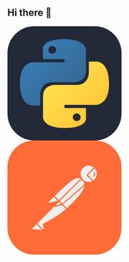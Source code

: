 ## Hi there 👋<svg width="256" height="256" viewBox="0 0 256 256" fill="none" xmlns="http://www.w3.org/2000/svg">
<rect width="256" height="256" rx="60" fill="#FF6C37"/>
<path d="M169.061 88.6123L118.521 139.153L104.268 124.901C153.971 75.1986 158.882 79.5101 169.061 88.6123Z" fill="#EEEEEE"/>
<path d="M118.521 140.35C118.161 140.35 117.922 140.231 117.682 139.991L103.31 125.739C102.831 125.26 102.831 124.542 103.31 124.063C153.851 73.5211 159.12 78.3118 169.78 87.8932C170.02 88.1328 170.139 88.3724 170.139 88.7317C170.139 89.0911 170.02 89.3306 169.78 89.5694L119.239 139.991C119.12 140.231 118.76 140.35 118.521 140.35ZM105.945 124.901L118.521 137.476L167.265 88.7317C158.403 80.8266 152.414 78.4316 105.945 124.901Z" fill="#FF6C37"/>
<path d="M133.012 153.645L119.239 139.872L169.78 89.3315C183.314 102.984 163.073 125.141 133.012 153.645Z" fill="#EEEEEE"/>
<path d="M133.012 154.843C132.652 154.843 132.414 154.723 132.174 154.483L118.401 140.71C118.161 140.471 118.161 140.231 118.161 139.872C118.161 139.512 118.281 139.273 118.521 139.033L169.061 88.4927C169.54 88.0135 170.259 88.0135 170.738 88.4927C173.852 91.3668 175.529 95.4387 175.409 99.6305C175.17 112.924 160.079 129.811 133.97 154.483C133.611 154.723 133.251 154.843 133.012 154.843ZM120.916 139.872C128.58 147.656 131.815 150.771 133.012 151.968C153.133 132.806 172.654 113.164 172.774 99.6305C172.894 96.5168 171.697 93.4031 169.66 91.0074L120.916 139.872Z" fill="#FF6C37"/>
<path d="M104.508 125.26L114.688 135.44C114.927 135.68 114.927 135.919 114.688 136.159C114.568 136.279 114.568 136.279 114.449 136.279L93.3693 140.83C92.292 140.95 91.3337 140.231 91.0942 139.153C90.9744 138.554 91.214 137.956 91.5733 137.596L103.789 125.38C104.029 125.14 104.388 125.02 104.508 125.26Z" fill="#EEEEEE"/>
<path d="M93.01 142.028C91.214 142.028 89.8963 140.59 89.8963 138.793C89.8963 137.956 90.2557 137.117 90.8546 136.518L103.07 124.302C103.789 123.703 104.748 123.703 105.466 124.302L115.646 134.482C116.364 135.081 116.364 136.159 115.646 136.877C115.406 137.117 115.167 137.237 114.807 137.357L93.7287 141.908C93.4891 141.908 93.2495 142.028 93.01 142.028ZM104.149 126.577L92.4118 138.314C92.1723 138.554 92.0525 138.913 92.292 139.272C92.4118 139.632 92.7704 139.752 93.1298 139.632L112.891 135.32L104.149 126.577Z" fill="#FF6C37"/>
<path d="M195.769 60.5877C188.104 53.1625 175.768 53.4021 168.342 61.1867C160.917 68.9712 161.157 81.1871 168.941 88.6131C175.289 94.7207 184.871 95.7988 192.416 91.2476L178.762 77.5943L195.769 60.5877Z" fill="#EEEEEE"/>
<path d="M182.355 95.1996C170.978 95.1996 161.756 85.9776 161.756 74.6002C161.756 63.222 170.978 54 182.355 54C187.625 54 192.775 56.0364 196.607 59.749C196.847 59.9886 196.967 60.2281 196.967 60.5875C196.967 60.9469 196.847 61.1864 196.607 61.426L180.439 77.5941L193.134 90.2891C193.614 90.7683 193.614 91.487 193.134 91.9661C193.015 92.0859 193.015 92.0859 192.895 92.2057C189.781 94.1215 186.068 95.1996 182.355 95.1996ZM182.355 56.5155C172.295 56.5155 164.151 64.6595 164.271 74.72C164.271 84.7805 172.414 92.9244 182.475 92.8047C185.23 92.8047 187.984 92.2057 190.499 90.888L177.924 78.4326C177.684 78.193 177.565 77.9534 177.565 77.5941C177.565 77.2347 177.684 76.9951 177.924 76.7556L193.973 60.7073C190.739 57.953 186.667 56.5155 182.355 56.5155Z" fill="#FF6C37"/>
<path d="M196.128 60.9471L195.889 60.7075L178.762 77.5943L192.296 91.1279C193.614 90.2894 194.93 89.3319 196.009 88.2538C203.673 80.708 203.673 68.4921 196.128 60.9471Z" fill="#EEEEEE"/>
<path d="M192.416 92.4448C192.056 92.4448 191.817 92.325 191.577 92.0855L177.924 78.4321C177.684 78.1925 177.565 77.953 177.565 77.5936C177.565 77.2342 177.684 76.9947 177.924 76.7551L194.93 59.7485C195.41 59.2694 196.128 59.2694 196.607 59.7485L196.967 59.9881C204.991 68.0122 204.991 80.9469 197.087 89.0916C195.889 90.2887 194.571 91.3667 193.134 92.2053C192.775 92.325 192.536 92.4448 192.416 92.4448ZM180.439 77.5936L192.536 89.6897C193.494 89.0916 194.452 88.2531 195.17 87.5344C201.997 80.7073 202.356 69.5695 195.769 62.3838L180.439 77.5936Z" fill="#FF6C37"/>
<path d="M171.098 90.7674C168.223 87.8933 163.552 87.8933 160.678 90.7674L115.526 135.919L123.072 143.464L170.858 101.547C173.972 98.9113 174.211 94.2404 171.577 91.1267C171.337 91.007 171.217 90.8872 171.098 90.7674Z" fill="#EEEEEE"/>
<path d="M122.952 144.662C122.593 144.662 122.353 144.542 122.113 144.303L114.568 136.758C114.089 136.279 114.089 135.56 114.568 135.081L159.719 89.929C163.073 86.5758 168.462 86.5758 171.816 89.929C175.17 93.283 175.17 98.6719 171.816 102.026C171.697 102.146 171.577 102.265 171.457 102.385L123.67 144.303C123.551 144.542 123.311 144.662 122.952 144.662ZM117.203 135.919L123.072 141.788L170.02 100.588C172.654 98.4323 172.894 94.4801 170.738 91.8456C168.582 89.2111 164.63 88.9715 161.995 91.1269C161.876 91.2467 161.756 91.3664 161.516 91.4862L117.203 135.919Z" fill="#FF6C37"/>
<path d="M80.9139 187.3C80.4347 187.539 80.1951 188.018 80.3149 188.497L82.3513 197.121C82.8305 198.318 82.1117 199.756 80.7941 200.115C79.8358 200.474 78.7585 200.115 78.1596 199.397L64.9854 186.342L107.981 143.346L122.832 143.585L132.892 153.646C130.497 155.682 116.005 169.694 80.9139 187.3Z" fill="#EEEEEE"/>
<path d="M79.9556 201.311C78.9981 201.311 78.0398 200.952 77.4408 200.234L64.3864 187.179C64.1469 186.94 64.0271 186.7 64.0271 186.341C64.0271 185.982 64.1469 185.742 64.3864 185.502L107.382 142.507C107.622 142.267 107.981 142.147 108.221 142.147L123.072 142.387C123.431 142.387 123.67 142.507 123.909 142.746L133.97 152.806C134.21 153.046 134.329 153.405 134.329 153.764C134.329 154.124 134.21 154.363 133.85 154.603L133.012 155.322C120.317 166.459 103.07 177.598 81.6326 188.257L83.669 196.76C84.0275 198.317 83.3096 199.994 81.8722 200.832C81.1534 201.191 80.5545 201.311 79.9556 201.311ZM66.7814 186.341L79.1178 198.557C79.4764 199.156 80.1951 199.395 80.7941 199.036C81.393 198.677 81.6326 197.958 81.2732 197.359L79.2376 188.736C78.9981 187.658 79.4764 186.7 80.4347 186.221C101.633 175.562 118.76 164.544 131.335 153.645L122.473 144.782L108.7 144.542L66.7814 186.341Z" fill="#FF6C37"/>
<path d="M54.8051 196.641L65.1052 186.341L80.4347 201.671L56.0029 199.995C54.9249 199.875 54.2061 198.917 54.3259 197.838C54.3259 197.359 54.4457 196.88 54.8051 196.641Z" fill="#EEEEEE"/>
<path d="M80.4347 202.749L55.8831 201.072C54.0863 200.952 52.8884 199.396 53.0082 197.599C53.128 196.88 53.3676 196.162 53.9665 195.683L64.2666 185.383C64.7458 184.904 65.4645 184.904 65.9429 185.383L81.2732 200.713C81.6326 201.072 81.7524 201.551 81.5128 202.031C81.2732 202.51 80.9139 202.749 80.4347 202.749ZM65.1051 188.018L55.6435 197.479C55.2842 197.719 55.2842 198.318 55.6435 198.557C55.7633 198.677 55.8831 198.797 56.1227 198.797L77.321 200.234L65.1051 188.018Z" fill="#FF6C37"/>
<path d="M103.789 148.855C103.07 148.855 102.591 148.256 102.591 147.657C102.591 147.298 102.711 147.059 102.951 146.819L114.568 135.202C115.047 134.722 115.766 134.722 116.245 135.202L123.79 142.747C124.149 143.106 124.269 143.465 124.149 143.945C124.029 144.304 123.67 144.663 123.192 144.783L104.029 148.855C103.909 148.855 103.789 148.855 103.789 148.855ZM115.406 137.717L107.502 145.622L120.436 142.866L115.406 137.717Z" fill="#FF6C37"/>
<path d="M122.832 143.584L109.658 146.459C108.7 146.699 107.741 146.1 107.502 145.142C107.382 144.543 107.502 143.944 107.981 143.465L115.286 136.159L122.832 143.584Z" fill="#EEEEEE"/>
<path d="M109.418 147.657C107.741 147.657 106.424 146.34 106.424 144.663C106.424 143.825 106.783 143.106 107.262 142.508L114.568 135.202C115.047 134.722 115.766 134.722 116.245 135.202L123.79 142.747C124.149 143.106 124.269 143.465 124.149 143.945C124.029 144.304 123.67 144.663 123.192 144.783L110.017 147.657C109.778 147.657 109.538 147.657 109.418 147.657ZM115.406 137.717L108.939 144.184C108.7 144.424 108.7 144.663 108.819 144.903C108.939 145.142 109.179 145.262 109.538 145.262L120.556 142.866L115.406 137.717Z" fill="#FF6C37"/>
<path d="M196.248 72.4434C196.009 71.7254 195.17 71.3661 194.451 71.6057C193.733 71.8444 193.374 72.6829 193.614 73.4017C193.614 73.5215 193.733 73.6412 193.733 73.761C194.451 75.1985 194.213 76.9945 193.254 78.3121C192.775 78.9111 192.895 79.7496 193.374 80.2287C193.973 80.7071 194.811 80.5881 195.29 79.9892C197.087 77.7132 197.446 74.8391 196.248 72.4434Z" fill="#FF6C37"/>
</svg>

<!--
**guadalupenco/guadalupenco** is a ✨ _special_ ✨ repository because its `README.md` (this file) appears on your GitHub profile.

Here are some ideas to get you started:

<svg xmlns="http://www.w3.org/2000/svg" width="256" height="256" fill="none" viewBox="0 0 256 256"><rect width="256" height="256" fill="#242938" rx="60"/><path fill="url(#paint0_linear_2_47)" d="M127.279 29C76.5066 29 79.6772 51.018 79.6772 51.018L79.7338 73.8284H128.185V80.6772H60.4893C60.4893 80.6772 28 76.9926 28 128.222C28 179.452 56.3573 177.636 56.3573 177.636H73.2812V153.863C73.2812 153.863 72.369 125.506 101.186 125.506H149.24C149.24 125.506 176.239 125.942 176.239 99.4123V55.5461C176.239 55.5461 180.338 29 127.279 29ZM100.563 44.339C105.384 44.339 109.28 48.2351 109.28 53.0556C109.28 57.8761 105.384 61.7723 100.563 61.7723C95.7426 61.7723 91.8465 57.8761 91.8465 53.0556C91.8465 48.2351 95.7426 44.339 100.563 44.339Z"/><path fill="url(#paint1_linear_2_47)" d="M128.721 227.958C179.493 227.958 176.323 205.941 176.323 205.941L176.266 183.13H127.815V176.281H195.511C195.511 176.281 228 179.966 228 128.736C228 77.5062 199.643 79.323 199.643 79.323H182.719V103.096C182.719 103.096 183.631 131.453 154.814 131.453H106.76C106.76 131.453 79.7607 131.016 79.7607 157.546V201.412C79.7607 201.412 75.6615 227.958 128.721 227.958ZM155.437 212.619C150.616 212.619 146.72 208.723 146.72 203.903C146.72 199.082 150.616 195.186 155.437 195.186C160.257 195.186 164.154 199.082 164.154 203.903C164.154 208.723 160.257 212.619 155.437 212.619Z"/><defs><linearGradient id="paint0_linear_2_47" x1="47.22" x2="146.333" y1="46.896" y2="145.02" gradientUnits="userSpaceOnUse"><stop stop-color="#387EB8"/><stop offset="1" stop-color="#366994"/></linearGradient><linearGradient id="paint1_linear_2_47" x1="108.056" x2="214.492" y1="109.905" y2="210.522" gradientUnits="userSpaceOnUse"><stop stop-color="#FFE052"/><stop offset="1" stop-color="#FFC331"/></linearGradient></defs></svg>
--><svg xmlns="http://www.w3.org/2000/svg" width="256" height="256" fill="none" viewBox="0 0 256 256"><rect width="256" height="256" fill="#242938" rx="60"/><path fill="url(#paint0_linear_2_47)" d="M127.279 29C76.5066 29 79.6772 51.018 79.6772 51.018L79.7338 73.8284H128.185V80.6772H60.4893C60.4893 80.6772 28 76.9926 28 128.222C28 179.452 56.3573 177.636 56.3573 177.636H73.2812V153.863C73.2812 153.863 72.369 125.506 101.186 125.506H149.24C149.24 125.506 176.239 125.942 176.239 99.4123V55.5461C176.239 55.5461 180.338 29 127.279 29ZM100.563 44.339C105.384 44.339 109.28 48.2351 109.28 53.0556C109.28 57.8761 105.384 61.7723 100.563 61.7723C95.7426 61.7723 91.8465 57.8761 91.8465 53.0556C91.8465 48.2351 95.7426 44.339 100.563 44.339Z"/><path fill="url(#paint1_linear_2_47)" d="M128.721 227.958C179.493 227.958 176.323 205.941 176.323 205.941L176.266 183.13H127.815V176.281H195.511C195.511 176.281 228 179.966 228 128.736C228 77.5062 199.643 79.323 199.643 79.323H182.719V103.096C182.719 103.096 183.631 131.453 154.814 131.453H106.76C106.76 131.453 79.7607 131.016 79.7607 157.546V201.412C79.7607 201.412 75.6615 227.958 128.721 227.958ZM155.437 212.619C150.616 212.619 146.72 208.723 146.72 203.903C146.72 199.082 150.616 195.186 155.437 195.186C160.257 195.186 164.154 199.082 164.154 203.903C164.154 208.723 160.257 212.619 155.437 212.619Z"/><defs><linearGradient id="paint0_linear_2_47" x1="47.22" x2="146.333" y1="46.896" y2="145.02" gradientUnits="userSpaceOnUse"><stop stop-color="#387EB8"/><stop offset="1" stop-color="#366994"/></linearGradient><linearGradient id="paint1_linear_2_47" x1="108.056" x2="214.492" y1="109.905" y2="210.522" gradientUnits="userSpaceOnUse"><stop stop-color="#FFE052"/><stop offset="1" stop-color="#FFC331"/></linearGradient></defs></svg>
<svg width="256" height="256" viewBox="0 0 256 256" fill="none" xmlns="http://www.w3.org/2000/svg">
<rect width="256" height="256" rx="60" fill="#FF6C37"/>
<path d="M169.061 88.6123L118.521 139.153L104.268 124.901C153.971 75.1986 158.882 79.5101 169.061 88.6123Z" fill="#EEEEEE"/>
<path d="M118.521 140.35C118.161 140.35 117.922 140.231 117.682 139.991L103.31 125.739C102.831 125.26 102.831 124.542 103.31 124.063C153.851 73.5211 159.12 78.3118 169.78 87.8932C170.02 88.1328 170.139 88.3724 170.139 88.7317C170.139 89.0911 170.02 89.3306 169.78 89.5694L119.239 139.991C119.12 140.231 118.76 140.35 118.521 140.35ZM105.945 124.901L118.521 137.476L167.265 88.7317C158.403 80.8266 152.414 78.4316 105.945 124.901Z" fill="#FF6C37"/>
<path d="M133.012 153.645L119.239 139.872L169.78 89.3315C183.314 102.984 163.073 125.141 133.012 153.645Z" fill="#EEEEEE"/>
<path d="M133.012 154.843C132.652 154.843 132.414 154.723 132.174 154.483L118.401 140.71C118.161 140.471 118.161 140.231 118.161 139.872C118.161 139.512 118.281 139.273 118.521 139.033L169.061 88.4927C169.54 88.0135 170.259 88.0135 170.738 88.4927C173.852 91.3668 175.529 95.4387 175.409 99.6305C175.17 112.924 160.079 129.811 133.97 154.483C133.611 154.723 133.251 154.843 133.012 154.843ZM120.916 139.872C128.58 147.656 131.815 150.771 133.012 151.968C153.133 132.806 172.654 113.164 172.774 99.6305C172.894 96.5168 171.697 93.4031 169.66 91.0074L120.916 139.872Z" fill="#FF6C37"/>
<path d="M104.508 125.26L114.688 135.44C114.927 135.68 114.927 135.919 114.688 136.159C114.568 136.279 114.568 136.279 114.449 136.279L93.3693 140.83C92.292 140.95 91.3337 140.231 91.0942 139.153C90.9744 138.554 91.214 137.956 91.5733 137.596L103.789 125.38C104.029 125.14 104.388 125.02 104.508 125.26Z" fill="#EEEEEE"/>
<path d="M93.01 142.028C91.214 142.028 89.8963 140.59 89.8963 138.793C89.8963 137.956 90.2557 137.117 90.8546 136.518L103.07 124.302C103.789 123.703 104.748 123.703 105.466 124.302L115.646 134.482C116.364 135.081 116.364 136.159 115.646 136.877C115.406 137.117 115.167 137.237 114.807 137.357L93.7287 141.908C93.4891 141.908 93.2495 142.028 93.01 142.028ZM104.149 126.577L92.4118 138.314C92.1723 138.554 92.0525 138.913 92.292 139.272C92.4118 139.632 92.7704 139.752 93.1298 139.632L112.891 135.32L104.149 126.577Z" fill="#FF6C37"/>
<path d="M195.769 60.5877C188.104 53.1625 175.768 53.4021 168.342 61.1867C160.917 68.9712 161.157 81.1871 168.941 88.6131C175.289 94.7207 184.871 95.7988 192.416 91.2476L178.762 77.5943L195.769 60.5877Z" fill="#EEEEEE"/>
<path d="M182.355 95.1996C170.978 95.1996 161.756 85.9776 161.756 74.6002C161.756 63.222 170.978 54 182.355 54C187.625 54 192.775 56.0364 196.607 59.749C196.847 59.9886 196.967 60.2281 196.967 60.5875C196.967 60.9469 196.847 61.1864 196.607 61.426L180.439 77.5941L193.134 90.2891C193.614 90.7683 193.614 91.487 193.134 91.9661C193.015 92.0859 193.015 92.0859 192.895 92.2057C189.781 94.1215 186.068 95.1996 182.355 95.1996ZM182.355 56.5155C172.295 56.5155 164.151 64.6595 164.271 74.72C164.271 84.7805 172.414 92.9244 182.475 92.8047C185.23 92.8047 187.984 92.2057 190.499 90.888L177.924 78.4326C177.684 78.193 177.565 77.9534 177.565 77.5941C177.565 77.2347 177.684 76.9951 177.924 76.7556L193.973 60.7073C190.739 57.953 186.667 56.5155 182.355 56.5155Z" fill="#FF6C37"/>
<path d="M196.128 60.9471L195.889 60.7075L178.762 77.5943L192.296 91.1279C193.614 90.2894 194.93 89.3319 196.009 88.2538C203.673 80.708 203.673 68.4921 196.128 60.9471Z" fill="#EEEEEE"/>
<path d="M192.416 92.4448C192.056 92.4448 191.817 92.325 191.577 92.0855L177.924 78.4321C177.684 78.1925 177.565 77.953 177.565 77.5936C177.565 77.2342 177.684 76.9947 177.924 76.7551L194.93 59.7485C195.41 59.2694 196.128 59.2694 196.607 59.7485L196.967 59.9881C204.991 68.0122 204.991 80.9469 197.087 89.0916C195.889 90.2887 194.571 91.3667 193.134 92.2053C192.775 92.325 192.536 92.4448 192.416 92.4448ZM180.439 77.5936L192.536 89.6897C193.494 89.0916 194.452 88.2531 195.17 87.5344C201.997 80.7073 202.356 69.5695 195.769 62.3838L180.439 77.5936Z" fill="#FF6C37"/>
<path d="M171.098 90.7674C168.223 87.8933 163.552 87.8933 160.678 90.7674L115.526 135.919L123.072 143.464L170.858 101.547C173.972 98.9113 174.211 94.2404 171.577 91.1267C171.337 91.007 171.217 90.8872 171.098 90.7674Z" fill="#EEEEEE"/>
<path d="M122.952 144.662C122.593 144.662 122.353 144.542 122.113 144.303L114.568 136.758C114.089 136.279 114.089 135.56 114.568 135.081L159.719 89.929C163.073 86.5758 168.462 86.5758 171.816 89.929C175.17 93.283 175.17 98.6719 171.816 102.026C171.697 102.146 171.577 102.265 171.457 102.385L123.67 144.303C123.551 144.542 123.311 144.662 122.952 144.662ZM117.203 135.919L123.072 141.788L170.02 100.588C172.654 98.4323 172.894 94.4801 170.738 91.8456C168.582 89.2111 164.63 88.9715 161.995 91.1269C161.876 91.2467 161.756 91.3664 161.516 91.4862L117.203 135.919Z" fill="#FF6C37"/>
<path d="M80.9139 187.3C80.4347 187.539 80.1951 188.018 80.3149 188.497L82.3513 197.121C82.8305 198.318 82.1117 199.756 80.7941 200.115C79.8358 200.474 78.7585 200.115 78.1596 199.397L64.9854 186.342L107.981 143.346L122.832 143.585L132.892 153.646C130.497 155.682 116.005 169.694 80.9139 187.3Z" fill="#EEEEEE"/>
<path d="M79.9556 201.311C78.9981 201.311 78.0398 200.952 77.4408 200.234L64.3864 187.179C64.1469 186.94 64.0271 186.7 64.0271 186.341C64.0271 185.982 64.1469 185.742 64.3864 185.502L107.382 142.507C107.622 142.267 107.981 142.147 108.221 142.147L123.072 142.387C123.431 142.387 123.67 142.507 123.909 142.746L133.97 152.806C134.21 153.046 134.329 153.405 134.329 153.764C134.329 154.124 134.21 154.363 133.85 154.603L133.012 155.322C120.317 166.459 103.07 177.598 81.6326 188.257L83.669 196.76C84.0275 198.317 83.3096 199.994 81.8722 200.832C81.1534 201.191 80.5545 201.311 79.9556 201.311ZM66.7814 186.341L79.1178 198.557C79.4764 199.156 80.1951 199.395 80.7941 199.036C81.393 198.677 81.6326 197.958 81.2732 197.359L79.2376 188.736C78.9981 187.658 79.4764 186.7 80.4347 186.221C101.633 175.562 118.76 164.544 131.335 153.645L122.473 144.782L108.7 144.542L66.7814 186.341Z" fill="#FF6C37"/>
<path d="M54.8051 196.641L65.1052 186.341L80.4347 201.671L56.0029 199.995C54.9249 199.875 54.2061 198.917 54.3259 197.838C54.3259 197.359 54.4457 196.88 54.8051 196.641Z" fill="#EEEEEE"/>
<path d="M80.4347 202.749L55.8831 201.072C54.0863 200.952 52.8884 199.396 53.0082 197.599C53.128 196.88 53.3676 196.162 53.9665 195.683L64.2666 185.383C64.7458 184.904 65.4645 184.904 65.9429 185.383L81.2732 200.713C81.6326 201.072 81.7524 201.551 81.5128 202.031C81.2732 202.51 80.9139 202.749 80.4347 202.749ZM65.1051 188.018L55.6435 197.479C55.2842 197.719 55.2842 198.318 55.6435 198.557C55.7633 198.677 55.8831 198.797 56.1227 198.797L77.321 200.234L65.1051 188.018Z" fill="#FF6C37"/>
<path d="M103.789 148.855C103.07 148.855 102.591 148.256 102.591 147.657C102.591 147.298 102.711 147.059 102.951 146.819L114.568 135.202C115.047 134.722 115.766 134.722 116.245 135.202L123.79 142.747C124.149 143.106 124.269 143.465 124.149 143.945C124.029 144.304 123.67 144.663 123.192 144.783L104.029 148.855C103.909 148.855 103.789 148.855 103.789 148.855ZM115.406 137.717L107.502 145.622L120.436 142.866L115.406 137.717Z" fill="#FF6C37"/>
<path d="M122.832 143.584L109.658 146.459C108.7 146.699 107.741 146.1 107.502 145.142C107.382 144.543 107.502 143.944 107.981 143.465L115.286 136.159L122.832 143.584Z" fill="#EEEEEE"/>
<path d="M109.418 147.657C107.741 147.657 106.424 146.34 106.424 144.663C106.424 143.825 106.783 143.106 107.262 142.508L114.568 135.202C115.047 134.722 115.766 134.722 116.245 135.202L123.79 142.747C124.149 143.106 124.269 143.465 124.149 143.945C124.029 144.304 123.67 144.663 123.192 144.783L110.017 147.657C109.778 147.657 109.538 147.657 109.418 147.657ZM115.406 137.717L108.939 144.184C108.7 144.424 108.7 144.663 108.819 144.903C108.939 145.142 109.179 145.262 109.538 145.262L120.556 142.866L115.406 137.717Z" fill="#FF6C37"/>
<path d="M196.248 72.4434C196.009 71.7254 195.17 71.3661 194.451 71.6057C193.733 71.8444 193.374 72.6829 193.614 73.4017C193.614 73.5215 193.733 73.6412 193.733 73.761C194.451 75.1985 194.213 76.9945 193.254 78.3121C192.775 78.9111 192.895 79.7496 193.374 80.2287C193.973 80.7071 194.811 80.5881 195.29 79.9892C197.087 77.7132 197.446 74.8391 196.248 72.4434Z" fill="#FF6C37"/>
</svg>
